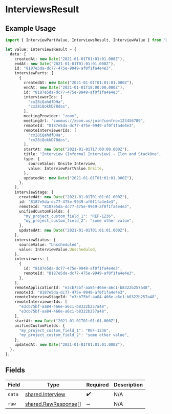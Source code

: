 # InterviewsResult

## Example Usage

```typescript
import { InterviewPartValue, InterviewsResult, InterviewValue } from "@stackone/stackone-client-ts/sdk/models/shared";

let value: InterviewsResult = {
  data: {
    createdAt: new Date("2021-01-01T01:01:01.000Z"),
    endAt: new Date("2021-01-01T01:01:01.000Z"),
    id: "8187e5da-dc77-475e-9949-af0f1fa4e4e3",
    interviewParts: [
      {
        createdAt: new Date("2021-01-01T01:01:01.000Z"),
        endAt: new Date("2021-01-01T18:00:00.000Z"),
        id: "8187e5da-dc77-475e-9949-af0f1fa4e4e3",
        interviewerIds: [
          "cx28iQahdfDHa",
          "cx28iQokkD78das",
        ],
        meetingProvider: "zoom",
        meetingUrl: "zoomus://zoom.us/join?confno=123456789",
        remoteId: "8187e5da-dc77-475e-9949-af0f1fa4e4e3",
        remoteInterviewerIds: [
          "cx28iQahdfDHa",
          "cx28iQokkD78das",
        ],
        startAt: new Date("2021-01-01T17:00:00.000Z"),
        title: "Interview (Informal Interview) - Elon and StackOne",
        type: {
          sourceValue: Onsite Interview,
          value: InterviewPartValue.OnSite,
        },
        updatedAt: new Date("2021-01-01T01:01:01.000Z"),
      },
    ],
    interviewStage: {
      createdAt: new Date("2021-01-01T01:01:01.000Z"),
      id: "8187e5da-dc77-475e-9949-af0f1fa4e4e3",
      remoteId: "8187e5da-dc77-475e-9949-af0f1fa4e4e3",
      unifiedCustomFields: {
        "my_project_custom_field_1": "REF-1236",
        "my_project_custom_field_2": "some other value",
      },
      updatedAt: new Date("2021-01-01T01:01:01.000Z"),
    },
    interviewStatus: {
      sourceValue: "Unscheduled",
      value: InterviewValue.Unscheduled,
    },
    interviewers: [
      {
        id: "8187e5da-dc77-475e-9949-af0f1fa4e4e3",
        remoteId: "8187e5da-dc77-475e-9949-af0f1fa4e4e3",
      },
    ],
    remoteApplicationId: "e3cb75bf-aa84-466e-a6c1-b8322b257a48",
    remoteId: "8187e5da-dc77-475e-9949-af0f1fa4e4e3",
    remoteInterviewStageId: "e3cb75bf-aa84-466e-a6c1-b8322b257a48",
    remoteInterviewerIds: [
      "e3cb75bf-aa84-466e-a6c1-b8322b257a48",
      "e3cb75bf-aa84-466e-a6c1-b8322b257a48",
    ],
    startAt: new Date("2021-01-01T01:01:01.000Z"),
    unifiedCustomFields: {
      "my_project_custom_field_1": "REF-1236",
      "my_project_custom_field_2": "some other value",
    },
    updatedAt: new Date("2021-01-01T01:01:01.000Z"),
  },
};
```

## Fields

| Field                                                             | Type                                                              | Required                                                          | Description                                                       |
| ----------------------------------------------------------------- | ----------------------------------------------------------------- | ----------------------------------------------------------------- | ----------------------------------------------------------------- |
| `data`                                                            | [shared.Interview](../../../sdk/models/shared/interview.md)       | :heavy_check_mark:                                                | N/A                                                               |
| `raw`                                                             | [shared.RawResponse](../../../sdk/models/shared/rawresponse.md)[] | :heavy_minus_sign:                                                | N/A                                                               |